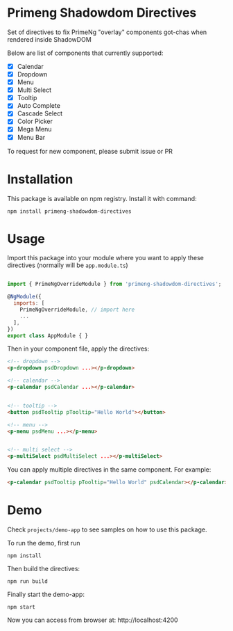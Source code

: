 # Primeng Shadowdom Directives
Set of directives to fix PrimeNg "overlay" components got-chas when rendered inside ShadowDOM

Below are list of components that currently supported:
- [x] Calendar
- [x] Dropdown
- [x] Menu
- [x] Multi Select
- [x] Tooltip
- [x] Auto Complete
- [x] Cascade Select
- [x] Color Picker
- [x] Mega Menu
- [x] Menu Bar

To request for new component, please submit issue or PR
# Installation
This package is available on npm registry. Install it with command:
```
npm install primeng-shadowdom-directives
```
# Usage
Import this package into your module where you want to apply these directives (normally will be `app.module.ts`)
```js

import { PrimeNgOverrideModule } from 'primeng-shadowdom-directives';

@NgModule({
  imports: [
    PrimeNgOverrideModule, // import here
    ...
  ],
})
export class AppModule { }
```
Then in your component file, apply the directives:
```html
<!-- dropdown -->
<p-dropdown psdDropdown ...></p-dropdown>

<!-- calendar -->
<p-calendar psdCalendar ...></p-calendar>


<!-- tooltip -->
<button psdTooltip pTooltip="Hello World"></button>

<!-- menu -->
<p-menu psdMenu ...></p-menu>


<!-- multi select -->
<p-multiSelect psdMultiSelect ...></p-multiSelect>
```
You can apply multiple directives in the same component. For example:
```html
<p-calendar psdTooltip pTooltip="Hello World" psdCalendar></p-calendar>
```

# Demo
Check `projects/demo-app` to see samples on how to use this package.

To run the demo, first run
```
npm install
```
Then build the directives:
```
npm run build
```
Finally start the demo-app:
```
npm start
```
Now you can access from browser at: http://localhost:4200